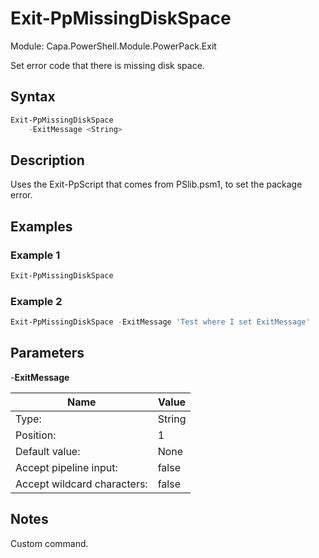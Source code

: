 # Exit-PpMissingDiskSpace
Module: Capa.PowerShell.Module.PowerPack.Exit

Set error code that there is missing disk space.

## Syntax

```powershell
Exit-PpMissingDiskSpace
	-ExitMessage <String>
```

## Description

Uses the Exit-PpScript that comes from PSlib.psm1, to set the package error.

## Examples

### Example 1
```powershell
Exit-PpMissingDiskSpace
```
    
### Example 2
```powershell
Exit-PpMissingDiskSpace -ExitMessage 'Test where I set ExitMessage'
```
    

## Parameters

-**ExitMessage**


| Name | Value |
| ---- | ---- |
| Type: | String |
| Position: | 1 | 
| Default value: | None | 
| Accept pipeline input: | false | 
| Accept wildcard characters: | false | 


## Notes

Custom command.
